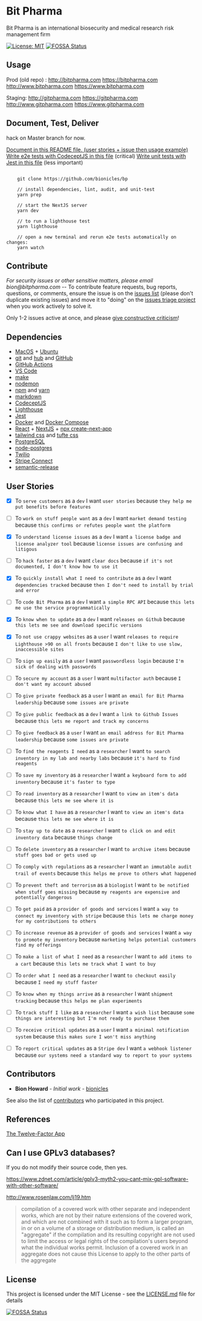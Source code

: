 # Bit Pharma

Bit Pharma is an international biosecurity and medical research risk management firm

[![License: MIT](https://img.shields.io/badge/License-MIT-green.svg)](https://github.com/bionicles/bp/blob/master/LICENSE)
[![FOSSA Status](https://app.fossa.io/api/projects/git%2Bgithub.com%2Fbionicles%2Fbp.svg?type=shield)](https://app.fossa.io/projects/git%2Bgithub.com%2Fbionicles%2Fbp?ref=badge_shield)

## Usage

Prod (old repo) :
<http://bitpharma.com>
<https://bitpharma.com>
<http://www.bitpharma.com>
<https://www.bitpharma.com>

Staging:
<http://gitpharma.com>
<https://gitpharma.com>
<http://www.gitpharma.com>
<https://www.gitpharma.com>

## Document, Test, Deliver

hack on Master branch for now.

[Document in this README file. (user stories + issue then usage example)](https://github.com/bionicles/bp/edit/master/README.md)
[Write e2e tests with CodeceptJS in this file](https://github.com/bionicles/bp/blob/master/tests/e2e/welcome_test.js) (critical)
[Write unit tests with Jest in this file](https://github.com/bionicles/bp/blob/master/tests/unit.test.js) (less important)

```shell

    git clone https://github.com/bionicles/bp

    // install dependencies, lint, audit, and unit-test
    yarn prep

    // start the NextJS server
    yarn dev

    // to run a lighthouse test
    yarn lighthouse

    // open a new terminal and rerun e2e tests automatically on changes:
    yarn watch
```

## Contribute

_For security issues or other sensitive matters, please email bion@bitpharma.com_ -- To contribute feature requests, bug reports, questions, or comments, ensure the issue is on the [issues list](https://github.com/bionicles/bp/issues) (please don't duplicate existing issues) and move it to "doing" on the [issues triage project](https://github.com/bionicles/bp/projects/1) when you work actively to solve it.

Only 1-2 issues active at once, and please [give constructive criticism](https://hbr.org/2019/03/the-feedback-fallacy)!

## Dependencies

- [MacOS](https://www.apple.com/macos/catalina/) + [Ubuntu](https://ubuntu.com/)
- [git](https://github.github.com/training-kit/downloads/github-git-cheat-sheet.pdf) and [hub](https://github.com/github/hub) and [GitHub](http://github.com/)
- [GitHub Actions](https://github.com/marketplace)
- [VS Code](https://code.visualstudio.com/download)
- [make](https://news.ycombinator.com/item?id=21566530)
- [nodemon](https://github.com/remy/nodemon#nodemon)
- [npm](https://npmjs.com) and [yarn](https://yarnpkg.com/lang/en/)
- [markdown](https://www.markdownguide.org/cheat-sheet/)
- [CodeceptJS](https://codecept.io/)
- [Lighthouse](https://github.com/GoogleChrome/lighthouse-ci)
- [Jest](https://jestjs.io/docs/en/getting-started)
- [Docker](https://docs.docker.com/develop/dev-best-practices/) and [Docker Compose](https://gist.github.com/jonlabelle/bd667a97666ecda7bbc4f1cc9446d43a)
- [React](https://reactjs.org/docs/hooks-intro.html) + [NextJS](https://nextjs.org/docs) + [npx create-next-app](https://github.com/zeit/next.js)
- [tailwind css](https://tailwindcss.com/) and [tufte css](https://edwardtufte.github.io/tufte-css/)
- [PostgreSQL](https://www.postgresql.org/docs/9.5/ddl-rowsecurity.html)
- [node-postgres](https://node-postgres.com/)
- [Twilio](https://www.twilio.com/docs)
- [Stripe Connect](https://stripe.com/docs/connect)
- [semantic-release](https://github.com/semantic-release/semantic-release#commit-message-format)

## User Stories

- [x] To `serve customers` as a `dev` I want `user stories` because `they help me put benefits before features`

- [ ] To `work on stuff people want` as a `dev` I want `market demand testing` because `this confirms or refutes people want the platform`

- [x] To `understand license issues` as a `dev` I want `a license badge and license analyzer tool` because `license issues are confusing and litigous`

- [ ] To `hack faster` as a `dev` I want `clear docs` because `if it's not documented, I don't know how to use it`

- [x] To `quickly install what I need to contribute` as a `dev` I want `dependencies tracked` because `then I don't need to install by trial and error`

- [ ] To `code Bit Pharma` as a `dev` I want `a simple RPC API` because `this lets me use the service programmatically`

- [x] To `know when to update` as a `dev` I want `releases on Github` because `this lets me see and download specific versions`

- [x] To `not use crappy websites` as a `user` I want `releases to require Lighthouse >90 on all fronts` because `I don't like to use slow, inaccessible sites`

- [ ] To `sign up easily` as a `user` I want `passwordless login` because `I'm sick of dealing with passwords`

- [ ] To `secure my account` as a `user` I want `multifactor auth` because `I don't want my account abused`

- [ ] To `give private feedback` as a `user` I want `an email for Bit Pharma leadership` because `some issues are private`

- [ ] To `give public feedback` as a `dev` I want `a link to Github Issues` because `this lets me report and track my concerns`

- [ ] To `give feedback` as a `user` I want `an email address for Bit Pharma leadership` because `some issues are private`

- [ ] To `find the reagents I need` as a `researcher` I want `to search inventory in my lab and nearby labs` because `it's hard to find reagents`

- [ ] To `save my inventory` as a `researcher` I want `a keyboard form to add inventory` because `it's faster to type`

- [ ] To `read inventory` as a `researcher` I want `to view an item's data` because `this lets me see where it is`

- [ ] To `know what I have` as a `researcher` I want `to view an item's data` because `this lets me see where it is`

- [ ] To `stay up to date` as a `researcher` I want `to click on and edit inventory data` because `things change`

- [ ] To `delete inventory` as a `researcher` I want `to archive items` because `stuff goes bad or gets used up`

- [ ] To `comply with regulations` as a `researcher` I want `an immutable audit trail of events` because `this helps me prove to others what happened`

- [ ] To `prevent theft and terrorism` as a `biologist` I want `to be notified when stuff goes missing` because `my reagents are expensive and potentially dangerous`

- [ ] To `get paid` as a `provider of goods and services` I want `a way to connect my inventory with stripe` because `this lets me charge money for my contributions to others`

- [ ] To `increase revenue` as a `provider of goods and services` I want `a way to promote my inventory` because `marketing helps potential customers find my offerings`

- [ ] To `make a list of what I need` as a `researcher` I want `to add items to a cart` because `this lets me track what I want to buy`

- [ ] To `order what I need` as a `researcher` I want `to checkout easily` because `I need my stuff faster`

- [ ] To `know when my things arrive` as a `researcher` I want `shipment tracking` because `this helps me plan experiments`

- [ ] To `track stuff I like` as a `researcher` I want `a wish list` because `some things are interesting but I'm not ready to purchase them`

- [ ] To `receive critical updates` as a `user` I want `a minimal notification system` because `this makes sure I won't miss anything`

- [ ] To `report critical updates` as a `Stripe dev` I want `a webhook listener` because `our systems need a standard way to report to your systems`

## Contributors

- **Bion Howard** - _Initial work_ - [bionicles](https://github.com/bionicles)

See also the list of [contributors](https://github.com/your/project/contributors) who participated in this project.

## References

[The Twelve-Factor App](https://12factor.net/)

## Can I use GPLv3 databases?

If you do not modify their source code, then yes.

https://www.zdnet.com/article/gplv3-myth2-you-cant-mix-gpl-software-with-other-software/

http://www.rosenlaw.com/lj19.htm

> compilation of a covered work with other separate and independent works, which are not by their nature extensions of the covered work, and which are not combined with it such as to form a larger program, in or on a volume of a storage or distribution medium, is called an "aggregate" if the compilation and its resulting copyright are not used to limit the access or legal rights of the compilation's users beyond what the individual works permit. Inclusion of a covered work in an aggregate does not cause this License to apply to the other parts of the aggregate

## License

This project is licensed under the MIT License - see the [LICENSE.md](LICENSE.md) file for details

[![FOSSA Status](https://app.fossa.io/api/projects/git%2Bgithub.com%2Fbionicles%2Fbp.svg?type=large)](https://app.fossa.io/projects/git%2Bgithub.com%2Fbionicles%2Fbp?ref=badge_large)
